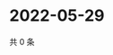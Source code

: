 # 2022-05-29

共 0 条

<!-- BEGIN WEIBO -->
<!-- 最后更新时间 Sun May 29 2022 02:19:29 GMT+0800 (China Standard Time) -->

<!-- END WEIBO -->
